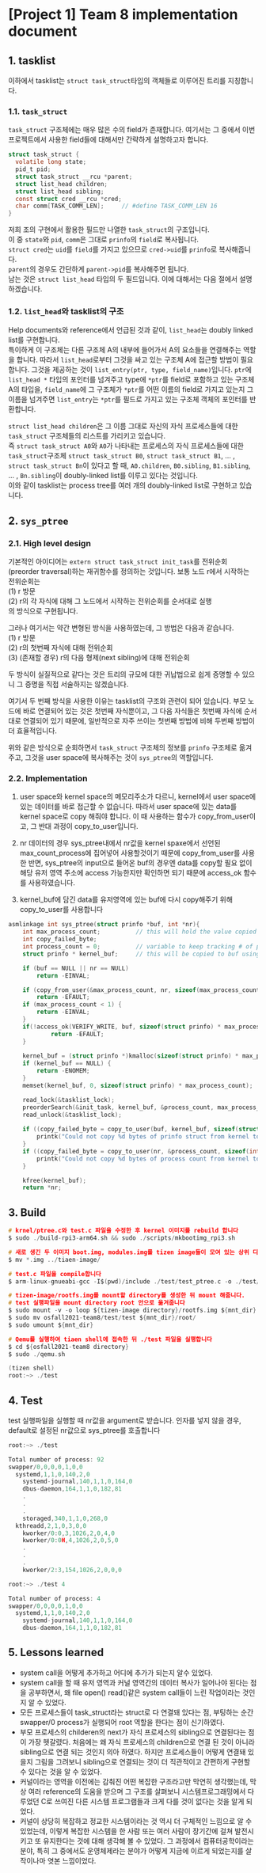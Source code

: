 # [Project 1] Team 8 implementation document

## 1. tasklist
이하에서 tasklist는 `struct task_struct`타입의 객체들로 이루어진 트리를 지칭합니다.
### 1.1. `task_struct`
`task_struct` 구조체에는 매우 많은 수의 field가 존재합니다. 여기서는 그 중에서 이번 프로젝트에서 사용한 field들에 대해서만 간략하게 설명하고자 합니다.
``` C
struct task_struct {
  volatile long state;
  pid_t pid;
  struct task_struct __rcu *parent;
  struct list_head children;
  struct list_head sibling;
  const struct cred __rcu *cred;
  char comm[TASK_COMM_LEN];     // #define TASK_COMM_LEN 16
}
```
저희 조의 구현에서 활용한 필드만 나열한 `task_struct`의 구조입니다.  
이 중 `state`와 `pid`, `comm`은 그대로 `prinfo`의 `field`로 복사됩니다.  
`struct cred`는 `uid`를 `field`를 가지고 있으므로 `cred->uid`를 `prinfo`로 복사해줍니다.  
`parent`의 경우도 간단하게 `parent->pid`를 복사해주면 됩니다.  
남는 것은 `struct list_head` 타입의 두 필드입니다. 이에 대해서는 다음 절에서 설명하겠습니다.
### 1.2. `list_head`와 tasklist의 구조
Help documents와 reference에서 언급된 것과 같이, `list_head`는 doubly linked list를 구현합니다.  
특이하게 이 구조체는 다른 구조체 A의 내부에 들어가서 A의 요소들을 연결해주는 역할을 합니다. 따라서 `list_head`로부터 그것을 싸고 있는 구조체 A에 접근할 방법이 필요합니다. 그것을 제공하는 것이 `list_entry(ptr, type, field_name)`입니다. `ptr`에 `list_head *` 타입의 포인터를 넘겨주고 type에 `*ptr`를 field로 포함하고 있는 구조체 A의 타입을, `field_name`에 그 구조체가 `*ptr`를 어떤 이름의 field로 가지고 있는지 그 이름을 넘겨주면 `list_entry`는 `*ptr`를 필드로 가지고 있는 구조체 객체의 포인터를 반환합니다.

`struct list_head children`은 그 이름 그대로 자신의 자식 프로세스들에 대한 `task_struct` 구조체들의 리스트를 가리키고 있습니다.  
즉 `struct task_struct A0`와 `A0`가 나타내는 프로세스의 자식 프로세스들에 대한 `task_struct`구조체 `struct task_struct B0`, `struct task_struct B1`, ... , `struct task_struct Bn`이 있다고 할 때, `A0.children`, `B0.sibling`, `B1.sibling`, ... , `Bn.sibling`이 doubly-linked list를 이루고 있다는 것입니다. <br/>
이와 같이 tasklist는 process tree를 여러 개의 doubly-linked list로 구현하고 있습니다.

## 2. `sys_ptree`

### 2.1. High level design

기본적인 아이디어는 `extern struct task_struct init_task`를 전위순회(preorder traversal)하는 재귀함수를 정의하는 것입니다. 보통 노드 r에서 시작하는 전위순회는<br/>(1) r 방문<br/>(2) r의 각 자식에 대해 그 노드에서 시작하는 전위순회를 순서대로 실행<br/>의 방식으로 구현됩니다.

그러나 여기서는 약간 변형된 방식을 사용하였는데, 그 방법은 다음과 같습니다.<br/>(1) r 방문<br/>(2) r의 첫번째 자식에 대해 전위순회<br/>(3) (존재할 경우) r의 다음 형제(next sibling)에 대해 전위순회

두 방식이 실질적으로 같다는 것은 트리의 규모에 대한 귀납법으로 쉽게 증명할 수 있으니 그 증명을 직접 서술하지는 않겠습니다.

여기서 두 번째 방식을 사용한 이유는 tasklist의 구조와 관련이 되어 있습니다. 부모 노드에 바로 연결되어 있는 것은 첫번째 자식뿐이고, 그 다음 자식들은 첫번째 자식에 순서대로 연결되어 있기 때문에, 일반적으로 자주 쓰이는 첫번째 방법에 비해 두번째 방법이 더 효율적입니다.

위와 같은 방식으로 순회하면서 `task_struct` 구조체의 정보를 `prinfo` 구조체로 옮겨주고, 그것을 user space에 복사해주는 것이 `sys_ptree`의 역할입니다.

### 2.2. Implementation
1. user space와 kernel space의 메모리주소가 다르니, kernel에서 user space에 있는 데이터를 바로 접근할 수 없습니다. 따라서 user space에 있는 data를 kernel space로 copy 해줘야 합니다.
이 때 사용하는 함수가 copy_from_user이고, 그 반대 과정이 copy_to_user입니다.

2. nr 데이터의 경우 sys_ptree내에서 nr값을 kernel spaxe에서 선언된 max_count_process에 집어넣어 사용할것이기 때문에 copy_from_user를 사용한 반면, sys_ptree의 input으로 들어온 buf의 경우엔 data를 copy할 필요 없이 해당 유저 영역 주소에 access 가능한지만 확인하면 되기 때문에 access_ok 함수를 사용하였습니다.
	
3. kernel_buf에 담긴 data를 유저영역에 있는 buf에 다시 copy해주기 위해 copy_to_user를 사용합니다


``` C
asmlinkage int sys_ptree(struct prinfo *buf, int *nr){
	int max_process_count;			// this will hold the value copied from nr
	int copy_failed_byte;
	int process_count = 0;			// variable to keep tracking # of processes copied
	struct prinfo * kernel_buf;		// this will be copied to buf using copy_to_user

	if (buf == NULL || nr == NULL)
		return -EINVAL;

	if (copy_from_user(&max_process_count, nr, sizeof(max_process_count)))	// max_process_count = *nr
		return -EFAULT;
	if (max_process_count < 1) {
		return -EINVAL;
	}
	if(!access_ok(VERIFY_WRITE, buf, sizeof(struct prinfo) * max_process_count)){
	        return -EFAULT;
	}
	
	kernel_buf = (struct prinfo *)kmalloc(sizeof(struct prinfo) * max_process_count, GFP_KERNEL);
	if (kernel_buf == NULL) {
		return -ENOMEM;
	}
	memset(kernel_buf, 0, sizeof(struct prinfo) * max_process_count);

	read_lock(&tasklist_lock);
	preorderSearch(&init_task, kernel_buf, &process_count, max_process_count);
	read_unlock(&tasklist_lock);
	
	if ((copy_failed_byte = copy_to_user(buf, kernel_buf, sizeof(struct prinfo) * process_count)) != 0) {
		printk("Could not copy %d bytes of prinfo struct from kernel to user\n", copy_failed_byte);
	}
	if ((copy_failed_byte = copy_to_user(nr, &process_count, sizeof(int))) != 0) {
		printk("Could not copy %d bytes of process count from kernel to user\n", copy_failed_byte);
	}

	kfree(kernel_buf);
	return *nr;
```



## 3. Build
``` C
# krnel/ptree.c와 test.c 파일을 수정한 후 kernel 이미지를 rebuild 합니다
$ sudo ./build-rpi3-arm64.sh && sudo ./scripts/mkbootimg_rpi3.sh

# 새로 생긴 두 이미지 boot.img, modules.img를 tizen image들이 모여 있는 상위 디렉토리 tizen-image 디렉토리 안으로 옮깁니다
$ mv *.img ../tiaen-image/

# test.c 파일을 compile합니다
$ arm-linux-gnueabi-gcc -I$(pwd)/include ./test/test_ptree.c -o ./test/test

# tizen-image/rootfs.img를 mount할 directory를 생성한 뒤 mount 해줍니다.
# test 실행파일을 mount directory root 안으로 옮겨줍니다
$ sudo mount -v -o loop ${tizen-image directory}/rootfs.img ${mnt_dir}
$ sudo mv osfall2021-team8/test/test ${mnt_dir}/root/
$ sudo umount ${mnt_dir}

# Qemu를 실행하여 tiaen shell에 접속한 뒤 ./test 파일을 실행합니다
$ cd ${osfall2021-team8 directory}
$ sudo ./qemu.sh

(tizen shell)
root:~> ./test
```

## 4. Test
test 실행파일을 실행할 때 nr값을 argument로 받습니다. 인자를 넣지 않을 경우, default로 설정된 nr값으로 sys_ptree를 호출합니다
```C
root:~> ./test

Total number of process: 92
swapper/0,0,0,0,1,0,0
  systemd,1,1,0,140,2,0
    systemd-journal,140,1,1,0,164,0
    dbus-daemon,164,1,1,0,182,81
    .
    .
    .
    storaged,340,1,1,0,268,0
  kthreadd,2,1,0,3,0,0
    kworker/0:0,3,1026,2,0,4,0
    kworker/0:0H,4,1026,2,0,5,0
    .
    .
    .
    kworker/2:3,154,1026,2,0,0,0
```

```C
root:~> ./test 4

Total number of process: 4
swapper/0,0,0,0,1,0,0
  systemd,1,1,0,140,2,0
    systemd-journal,140,1,1,0,164,0
    dbus-daemon,164,1,1,0,182,81
```

## 5. Lessons learned
- system call을 어떻게 추가하고 어디에 추가가 되는지 알수 있었다.
- system call을 할 때 유저 영역과 커널 영역간의 데이터 복사가 일어나야 된다는 점을 공부하면서, 왜 file open() read()같은 system call들이 느린 작업이라는 것인지 알 수 있었다.
- 모든 프로세스들이 task_struct라는 struct로 다 연결돼 있다는 점, 부팅하는 순간 swapper/0 process가 실행되어 root 역할을 한다는 점이 신기하였다.
- 부모 프로세스의 childeren의 next가 자식 프로세스의 sibling으로 연결된다는 점이 가장 헷갈렸다. 처음에는 왜 자식 프로세스의 children으로 연결 된 것이 아니라 sibling으로 연결 되는 것인지 의아 하였다. 하지만 프로세스들이 어떻게 연결돼 있을지 그림을 그려보니 sibling으로 연결되는 것이 더 직관적이고 간편하게 구현할 수 있다는 것을 알 수 있었다.
- 커널이라는 영역을 이전에는 감춰진 어떤 복잡한 구조라고만 막연히 생각했는데, 막상 여러 reference의 도움을 받으며 그 구조를 살펴보니 시스템프로그래밍에서 다루었던 C로 쓰여진 다른 시스템 프로그램들과 크게 다를 것이 없다는 것을 알게 되었다.
- 커널이 상당히 복잡하고 정교한 시스템이라는 것 역시 더 구체적인 느낌으로 알 수 있었는데, 이렇게 복잡한 시스템을 한 사람 또는 여러 사람이 장기간에 걸쳐 발전시키고 또 유지한다는 것에 대해 생각해 볼 수 있었다. 그 과정에서 컴퓨터공학이라는 분야, 특히 그 중에서도 운영체제라는 분야가 어떻게 지금에 이르게 되었는지를 살작이나마 엿본 느낌이었다.
